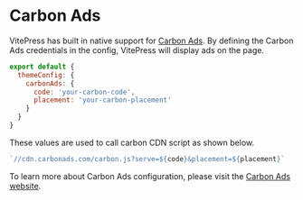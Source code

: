 # Carbon Ads

VitePress has built in native support for [Carbon Ads](https://www.carbonads.net/). By defining the Carbon Ads credentials in the config, VitePress will display ads on the page.

```js
export default {
  themeConfig: {
    carbonAds: {
      code: 'your-carbon-code',
      placement: 'your-carbon-placement'
    }
  }
}
```

These values are used to call carbon CDN script as shown below.

```js
`//cdn.carbonads.com/carbon.js?serve=${code}&placement=${placement}`
```

To learn more about Carbon Ads configuration, please visit the [Carbon Ads website](https://www.carbonads.net/).
